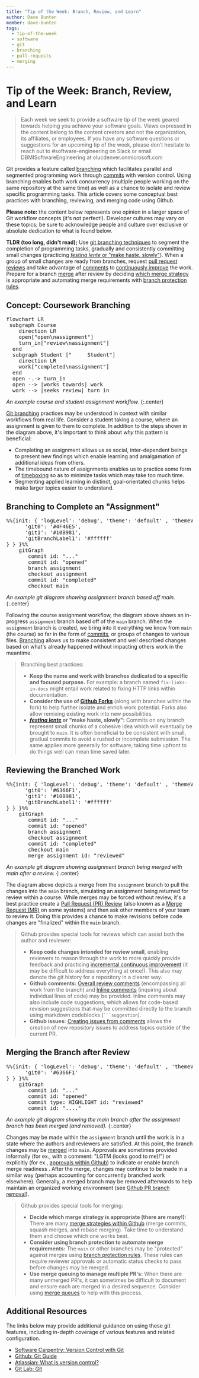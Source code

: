 ```yaml
---
title: "Tip of the Week: Branch, Review, and Learn"
author: Dave Bunten
member: dave-bunten
tags:
  - tip-of-the-week
  - software
  - git
  - branching
  - pull-requests
  - merging
---
```


# Tip of the Week: Branch, Review, and Learn

> Each week we seek to provide a software tip of the week geared towards helping you achieve your software goals. Views expressed in the content belong to the content creators and not the organization, its affiliates, or employees. If you have any software questions or suggestions for an upcoming tip of the week, please don’t hesitate to reach out to #software-engineering on Slack or email DBMISoftwareEngineering at olucdenver.onmicrosoft.com

Git provides a feature called [branching](https://git-scm.com/docs/git-branch) which facilitates parallel and segmented programming work through [commits](https://git-scm.com/docs/git-commit) with version control. Using branching enables both work concurrency (multiple people working on the same repository at the same time) as well as a chance to isolate and review specific programming tasks. This article covers some conceptual best practices with branching, reviewing, and merging code using Github.

__Please note:__ the content below represents one opinion in a larger space of Git workflow concepts (it's not perfect!). Developer cultures may vary on these topics; be sure to acknowledge people and culture over exclusive or absolute dedication to what is found below.

__TLDR (too long, didn't read);__
Use [git branching techniques](https://www.atlassian.com/git/tutorials/using-branches) to segment the completion of programming tasks, gradually and consistently committing small changes (practicing [_festina lente_ or "make haste, slowly"](https://en.wikipedia.org/wiki/Festina_lente)). When a group of small changes are ready from branches, request [pull request reviews](https://docs.github.com/en/pull-requests/collaborating-with-pull-requests/proposing-changes-to-your-work-with-pull-requests/creating-a-pull-request) and take advantage of [comments](https://docs.github.com/en/pull-requests/collaborating-with-pull-requests/reviewing-changes-in-pull-requests/commenting-on-a-pull-request#adding-line-comments-to-a-pull-request) to [continuously improve](https://en.wikipedia.org/wiki/Continual_improvement_process) the work. Prepare for a branch [merge](https://docs.github.com/en/pull-requests/collaborating-with-pull-requests/incorporating-changes-from-a-pull-request/merging-a-pull-request) after review by deciding [which merge strategy](https://docs.github.com/en/repositories/configuring-branches-and-merges-in-your-repository/configuring-pull-request-merges/about-merge-methods-on-github) is appropriate and automating merge requirements with [branch protection rules](https://docs.github.com/en/repositories/configuring-branches-and-merges-in-your-repository/defining-the-mergeability-of-pull-requests/about-protected-branches).

## Concept: Coursework Branching

<pre class="mermaid">
flowchart LR
 subgraph Course
    direction LR
    open["open\nassignment"]
    turn_in["review\nassignment"]
  end
  subgraph Student ["&nbsp;&nbsp;&nbsp;&nbsp;&nbsp;Student"]
    direction LR
    work["completed\nassignment"]
  end
  open -.-> turn_in
  open --> |works towards| work
  work --> |seeks review| turn_in
</pre>
<script type="module">
  import mermaid from 'https://unpkg.com/mermaid@9/dist/mermaid.esm.min.mjs';
  mermaid.initialize({ startOnLoad: true });
</script>

_An example course and student assignment workflow._
{:.center}

[Git branching](https://www.atlassian.com/git/tutorials/using-branches) practices may be understood in context with similar workflows from real life. Consider a student taking a course, where an assignment is given to them to complete. In addition to the steps shown in the diagram above, it's important to think about _why_ this pattern is beneficial:

- Completing an assignment allows us as social, inter-dependent beings to present new findings which enable learning and amalgamation of additional ideas from others.
- The timebound nature of assignments enables us to practice some form of [timeboxing](https://cu-dbmi.github.io/set-website/2023/01/17/Timebox-Your-Software-Work.html) so as to minimize tasks which may take too much time.
- Segmenting applied learning in distinct, goal-orientated chunks helps make larger topics easier to understand.

## Branching to Complete an "Assignment"

<pre class="mermaid">
%%{init: { 'logLevel': 'debug', 'theme': 'default' , 'themeVariables': {
      'git0': '#4F46E5',
      'git1': '#10B981',
      'gitBranchLabel1': '#ffffff'
} } }%%
    gitGraph
       commit id: "..."
       commit id: "opened"
       branch assignment
       checkout assignment
       commit id: "completed"
       checkout main
</pre>

_An example git diagram showing assignment branch based off main._
{:.center}

Following the course assignment workflow, the diagram above shows an in-progress `assignment` branch based off of the `main` branch. When the `assignment` branch is created, we bring into it everything we know from `main` (the course) so far in the form of [commits](https://github.com/git-guides/git-commit), or groups of changes to various files. [Branching](https://github.com/git-guides#create-a-branch) allows us to make consistent and well described changes based on what's already happened without impacting others work in the meantime.

> Branching best practices:
>
> - __Keep the name and work with branches dedicated to a specific and focused purpose.__ For example: a branch named `fix-links-in-docs` might entail work related to fixing HTTP links within documentation.
> - __Consider the use of [Github Forks](https://docs.github.com/en/get-started/quickstart/fork-a-repo)__ (along with branches within the fork) to help further isolate and enrich work potential. Forks also allow remixing existing work into new possibilities.
> - __[_festina lente_](https://en.wikipedia.org/wiki/Festina_lente) or "make haste, slowly":__ Commits on any branch represent small chunks of a cohesive idea which will eventually be brought to `main`. It is often beneficial to be consistent with small, gradual commits to avoid a rushed or incomplete submission. The same applies more generally for software; taking time upfront to do things well can mean time saved later.

## Reviewing the Branched Work

<pre class="mermaid">
%%{init: { 'logLevel': 'debug', 'theme': 'default' , 'themeVariables': {
      'git0': '#6366F1',
      'git1': '#10B981',
      'gitBranchLabel1': '#ffffff'
} } }%%
    gitGraph
       commit id: "..."
       commit id: "opened"
       branch assignment
       checkout assignment
       commit id: "completed"
       checkout main
       merge assignment id: "reviewed"
</pre>

_An example git diagram showing assignment branch being merged with main after a review._
{:.center}

The diagram above depicts a merge from the `assignment` branch to pull the changes into the `main` branch, simulating an assignment being returned for review within a course. While merges may be forced without review, it's a best practice create a [Pull Request (PR) Review](https://docs.github.com/en/pull-requests/collaborating-with-pull-requests/proposing-changes-to-your-work-with-pull-requests/creating-a-pull-request) (also known as a [Merge Request (MR)](https://docs.gitlab.com/ee/user/project/merge_requests/) on some systems) and then ask other members of your team to review it. Doing this provides a chance to make revisions before code changes are "finalized" within the `main` branch.

> Github provides special tools for reviews which can assist both the author and reviewer:
>
> - __Keep code changes intended for review small__, enabling reviewers to reason through the work to more quickly provide feedback and practicing [incremental continuous improvement](https://en.wikipedia.org/wiki/Continual_improvement_process) (it may be difficult to address everything at once!). This also may denote the git history for a repository in a clearer way.
> - __Github comments:__ [Overall review comments](https://docs.github.com/en/pull-requests/collaborating-with-pull-requests/reviewing-changes-in-pull-requests/commenting-on-a-pull-request#about-pull-request-comments) (encompassing all work from the branch) and [Inline comments](https://docs.github.com/en/pull-requests/collaborating-with-pull-requests/reviewing-changes-in-pull-requests/commenting-on-a-pull-request#adding-line-comments-to-a-pull-request) (inquiring about individual lines of code) may be provided. Inline comments may also include code suggestions, which allows for code-based revision suggestions that may be committed directly to the branch using markdown codeblocks (` ```suggestion `).
> - __Github issues:__ [Creating issues from comments](https://docs.github.com/en/issues/tracking-your-work-with-issues/creating-an-issue#creating-an-issue-from-a-comment) allows the creation of new repository issues to address topics outside of the current PR.

## Merging the Branch after Review

<pre class="mermaid">
%%{init: { 'logLevel': 'debug', 'theme': 'default' , 'themeVariables': {
      'git0': '#6366F1'
} } }%%
    gitGraph
       commit id: "..."
       commit id: "opened"
       commit type: HIGHLIGHT id: "reviewed"
       commit id: "...."
</pre>

_An example git diagram showing the main branch after the assignment branch has been merged (and removed)._
{:.center}

Changes may be made within the `assignment` branch until the work is in a state where the authors and reviewers are satisfied. At this point, the branch changes may be [merged](https://docs.github.com/en/pull-requests/collaborating-with-pull-requests/incorporating-changes-from-a-pull-request/merging-a-pull-request) into `main`. Approvals are sometimes provided informally (for ex., with a comment: "LGTM (looks good to me)!") or explicitly (for ex., [approvals within Github](https://docs.github.com/en/pull-requests/collaborating-with-pull-requests/reviewing-changes-in-pull-requests/approving-a-pull-request-with-required-reviews)) to indicate or enable branch merge readiness . After the merge, changes may continue to be made in a similar way (perhaps accounting for concurrently branched work elsewhere). Generally, a merged branch may be removed afterwards to help maintain an organized working environment (see [Github PR branch removal](https://docs.github.com/en/repositories/configuring-branches-and-merges-in-your-repository/managing-branches-in-your-repository/deleting-and-restoring-branches-in-a-pull-request)).

> Github provides special tools for merging:
>
> - __Decide which merge strategy is appropriate (there are many!):__ There are many [merge strategies within Github](https://docs.github.com/en/repositories/configuring-branches-and-merges-in-your-repository/configuring-pull-request-merges/about-merge-methods-on-github) (merge commits, squash merges, and rebase merging). Take time to understand them and choose which one works best.
> - __Consider using branch protection to automate merge requirements:__ The `main` or other branches may be "protected" against merges using [branch protection rules](https://docs.github.com/en/repositories/configuring-branches-and-merges-in-your-repository/defining-the-mergeability-of-pull-requests/about-protected-branches). These rules can require reviewer approvals or automatic status checks to pass before changes may be merged.
> - __Use merge queuing to manage multiple PR's:__ When there are many unmerged PR's, it can sometimes be difficult to document and ensure each are merged in a desired sequence. Consider using [merge queues](https://docs.github.com/en/repositories/configuring-branches-and-merges-in-your-repository/configuring-pull-request-merges/managing-a-merge-queue) to help with this process.

## Additional Resources

The links below may provide additional guidance on using these git features, including in-depth coverage of various features and related configuration.

- [Software Carpentry: Version Control with Git](https://swcarpentry.github.io/git-novice/)
- [Github: Git Guide](https://github.com/git-guides)
- [Atlassian: What is version control?](https://www.atlassian.com/git/tutorials/what-is-version-control)
- [Git Lab: Git](https://docs.gitlab.com/ee/topics/git/)
